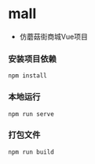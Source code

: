 # mall
* 仿蘑菇街商城Vue项目

### 安装项目依赖
```
npm install
```

### 本地运行
```
npm run serve
```

### 打包文件
```
npm run build
```